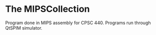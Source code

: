 # The MIPSCollection
Program done in MIPS assembly for CPSC 440. Programs run through QtSPIM simulator.
